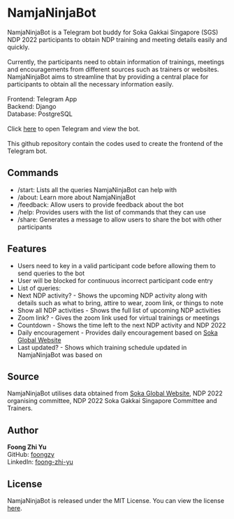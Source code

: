 # NamjaNinjaBot
NamjaNinjaBot is a Telegram bot buddy for Soka Gakkai Singapore (SGS) NDP 2022 participants to obtain NDP training and meeting details easily and quickly.\
 \
Currently, the participants need to obtain information of trainings, meetings and encouragements from different sources such as trainers or websites. NamjaNinjaBot aims to streamline that by providing a central place for participants to obtain all the necessary information easily.\
 \
Frontend: Telegram App\
Backend: Django\
Database: PostgreSQL\
 \
Click [here](https://t.me/NamjaNinjabot) to open Telegram and view the bot.\
 \
This github repository contain the codes used to create the frontend of the Telegram bot.

## Commands

* /start: Lists all the queries NamjaNinjaBot can help with
* /about: Learn more about NamjaNinjaBot
* /feedback: Allow users to provide feedback about the bot
* /help: Provides users with the list of commands that they can use
* /share: Generates a message to allow users to share the bot with other participants

## Features

* Users need to key in a valid participant code before allowing them to send queries to the bot
* User will be blocked for continuous incorrect participant code entry
* List of queries:
 * Next NDP activity? - Shows the upcoming NDP activity along with details such as what to bring, attire to wear, zoom link, or things to note
 * Show all NDP activities - Shows the full list of upcoming NDP activities
 * Zoom link? - Gives the zoom link used for virtual trainings or meetings
 * Countdown - Shows the time left to the next NDP activity and NDP 2022
 * Daily encouragement - Provides daily encouragement based on [Soka Global Website](https://www.sokaglobal.org/)
 * Last updated? - Shows which training schedule updated in NamjaNinjaBot was based on

## Source

NamjaNinjaBot utilises data obtained from [Soka Global Website](https://www.sokaglobal.org/), NDP 2022 organising committee, NDP 2022 Soka Gakkai Singapore Committee and Trainers.

## Author

**Foong Zhi Yu**\
GitHub: [foongzy](https://github.com/foongzy)\
LinkedIn: [foong-zhi-yu](https://www.linkedin.com/in/foong-zhi-yu/)

## License

NamjaNinjaBot is released under the MIT License. You can view the license [here](https://github.com/foongzy/NamjaNinjaBot/blob/master/LICENSE.txt).
